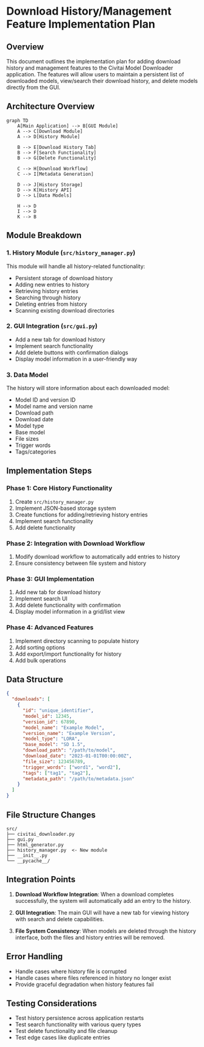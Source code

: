 # Download History/Management Feature Implementation Plan

## Overview

This document outlines the implementation plan for adding download history and management features to the Civitai Model Downloader application. The features will allow users to maintain a persistent list of downloaded models, view/search their download history, and delete models directly from the GUI.

## Architecture Overview

```mermaid
graph TD
    A[Main Application] --> B[GUI Module]
    A --> C[Download Module]
    A --> D[History Module]

    B --> E[Download History Tab]
    B --> F[Search Functionality]
    B --> G[Delete Functionality]

    C --> H[Download Workflow]
    C --> I[Metadata Generation]

    D --> J[History Storage]
    D --> K[History API]
    D --> L[Data Models]

    H --> D
    I --> D
    K --> B
```

## Module Breakdown

### 1. History Module (`src/history_manager.py`)

This module will handle all history-related functionality:

- Persistent storage of download history
- Adding new entries to history
- Retrieving history entries
- Searching through history
- Deleting entries from history
- Scanning existing download directories

### 2. GUI Integration (`src/gui.py`)

- Add a new tab for download history
- Implement search functionality
- Add delete buttons with confirmation dialogs
- Display model information in a user-friendly way

### 3. Data Model

The history will store information about each downloaded model:

- Model ID and version ID
- Model name and version name
- Download path
- Download date
- Model type
- Base model
- File sizes
- Trigger words
- Tags/categories

## Implementation Steps

### Phase 1: Core History Functionality

1. Create `src/history_manager.py`
2. Implement JSON-based storage system
3. Create functions for adding/retrieving history entries
4. Implement search functionality
5. Add delete functionality

### Phase 2: Integration with Download Workflow

1. Modify download workflow to automatically add entries to history
2. Ensure consistency between file system and history

### Phase 3: GUI Implementation

1. Add new tab for download history
2. Implement search UI
3. Add delete functionality with confirmation
4. Display model information in a grid/list view

### Phase 4: Advanced Features

1. Implement directory scanning to populate history
2. Add sorting options
3. Add export/import functionality for history
4. Add bulk operations

## Data Structure

```json
{
  "downloads": [
    {
      "id": "unique_identifier",
      "model_id": 12345,
      "version_id": 67890,
      "model_name": "Example Model",
      "version_name": "Example Version",
      "model_type": "LORA",
      "base_model": "SD 1.5",
      "download_path": "/path/to/model",
      "download_date": "2023-01-01T00:00:00Z",
      "file_size": 123456789,
      "trigger_words": ["word1", "word2"],
      "tags": ["tag1", "tag2"],
      "metadata_path": "/path/to/metadata.json"
    }
  ]
}
```

## File Structure Changes

```
src/
├── civitai_downloader.py
├── gui.py
├── html_generator.py
├── history_manager.py  <- New module
├── __init__.py
└── __pycache__/
```

## Integration Points

1. **Download Workflow Integration**: When a download completes successfully, the system will automatically add an entry to the history.

2. **GUI Integration**: The main GUI will have a new tab for viewing history with search and delete capabilities.

3. **File System Consistency**: When models are deleted through the history interface, both the files and history entries will be removed.

## Error Handling

- Handle cases where history file is corrupted
- Handle cases where files referenced in history no longer exist
- Provide graceful degradation when history features fail

## Testing Considerations

- Test history persistence across application restarts
- Test search functionality with various query types
- Test delete functionality and file cleanup
- Test edge cases like duplicate entries
